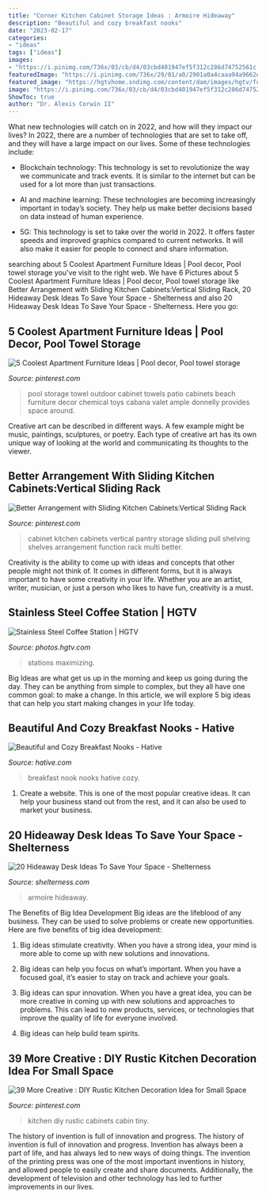 ```yaml
---
title: "Corner Kitchen Cabinet Storage Ideas : Armoire Hideaway"
description: "Beautiful and cozy breakfast nooks"
date: "2023-02-17"
categories:
- "ideas"
tags: ["ideas"]
images:
- "https://i.pinimg.com/736x/03/cb/d4/03cbd401947ef5f312c286d74752561c.jpg"
featuredImage: "https://i.pinimg.com/736x/29/01/a0/2901a0a4caaa94a9662e1140970dde09.jpg"
featured_image: "https://hgtvhome.sndimg.com/content/dam/images/hgtv/fullset/2014/5/2/0/DP_Rebecca-Johnston-brown-contemporary-kitchen-coffee-bar_v.jpg.rend.hgtvcom.616.822.suffix/1400991337690.jpeg"
image: "https://i.pinimg.com/736x/03/cb/d4/03cbd401947ef5f312c286d74752561c.jpg"
ShowToc: true
author: "Dr. Alexis Corwin II"
---
```



What new technologies will catch on in 2022, and how will they impact our lives?
In 2022, there are a number of technologies that are set to take off, and they will have a large impact on our lives. Some of these technologies include: 
- Blockchain technology: This technology is set to revolutionize the way we communicate and track events. It is similar to the internet but can be used for a lot more than just transactions. 

- AI and machine learning: These technologies are becoming increasingly important in today’s society. They help us make better decisions based on data instead of human experience. 

- 5G: This technology is set to take over the world in 2022. It offers faster speeds and improved graphics compared to current networks. It will also make it easier for people to connect and share information.

	

		
searching about 5 Coolest Apartment Furniture Ideas | Pool decor, Pool towel storage you've visit to the right web. We have 6 Pictures about 5 Coolest Apartment Furniture Ideas | Pool decor, Pool towel storage like Better Arrangement with Sliding Kitchen Cabinets:Vertical Sliding Rack, 20 Hideaway Desk Ideas To Save Your Space - Shelterness and also 20 Hideaway Desk Ideas To Save Your Space - Shelterness. Here you go:
		
    
## 5 Coolest Apartment Furniture Ideas | Pool Decor, Pool Towel Storage

<img loading=lazy src="https://i.pinimg.com/736x/03/cb/d4/03cbd401947ef5f312c286d74752561c.jpg" onerror="this.onerror=null;this.src='https://tse3.mm.bing.net/th?id=OIP.D5n1sMA7GO8pQcV4GckQtAHaKq&amp;pid=15.1';" alt="5 Coolest Apartment Furniture Ideas | Pool decor, Pool towel storage">

_Source: pinterest.com_

>pool storage towel outdoor cabinet towels patio cabinets beach furniture decor chemical toys cabana valet ample donnelly provides space around. 

	

Creative art can be described in different ways. A few example might be music, paintings, sculptures, or poetry. Each type of creative art has its own unique way of looking at the world and communicating its thoughts to the viewer.

    
## Better Arrangement With Sliding Kitchen Cabinets:Vertical Sliding Rack

<img loading=lazy src="https://i.pinimg.com/736x/a9/0f/29/a90f29040f5cf302da5f164b44697f63--kitchen-pantry-cabinets-kitchen-cabinet-pulls.jpg" onerror="this.onerror=null;this.src='https://tse2.mm.bing.net/th?id=OIP.bnDm-vpnMFQXLdj8is8I-gHaJ3&amp;pid=15.1';" alt="Better Arrangement with Sliding Kitchen Cabinets:Vertical Sliding Rack">

_Source: pinterest.com_

>cabinet kitchen cabinets vertical pantry storage sliding pull shelving shelves arrangement function rack multi better. 

	

Creativity is the ability to come up with ideas and concepts that other people might not think of. It comes in different forms, but it is always important to have some creativity in your life. Whether you are an artist, writer, musician, or just a person who likes to have fun, creativity is a must.

    
## Stainless Steel Coffee Station | HGTV

<img loading=lazy src="https://hgtvhome.sndimg.com/content/dam/images/hgtv/fullset/2014/5/2/0/DP_Rebecca-Johnston-brown-contemporary-kitchen-coffee-bar_v.jpg.rend.hgtvcom.616.822.suffix/1400991337690.jpeg" onerror="this.onerror=null;this.src='https://tse4.mm.bing.net/th?id=OIP.Sesuv1G8lSal-yWqb9O7vwHaJ4&amp;pid=15.1';" alt="Stainless Steel Coffee Station | HGTV">

_Source: photos.hgtv.com_

>stations maximizing. 

	

Big Ideas are what get us up in the morning and keep us going during the day. They can be anything from simple to complex, but they all have one common goal: to make a change. In this article, we will explore 5 big ideas that can help you start making changes in your life today.

    
## Beautiful And Cozy Breakfast Nooks - Hative

<img loading=lazy src="https://hative.com/wp-content/uploads/2016/03/1-breakfast-nook-ideas.jpg" onerror="this.onerror=null;this.src='https://tse3.mm.bing.net/th?id=OIP.b3j6lKRZviE5WEElINPoUAHaLE&amp;pid=15.1';" alt="Beautiful and Cozy Breakfast Nooks - Hative">

_Source: hative.com_

>breakfast nook nooks hative cozy. 

	

1. Create a website. This is one of the most popular creative ideas. It can help your business stand out from the rest, and it can also be used to market your business.

    
## 20 Hideaway Desk Ideas To Save Your Space - Shelterness

<img loading=lazy src="https://i.shelterness.com/2016/12/16-corner-armoire-hiding-a-desk.jpg" onerror="this.onerror=null;this.src='https://tse3.mm.bing.net/th?id=OIP.QtEea_HyhFX_AtjbRAKncAAAAA&amp;pid=15.1';" alt="20 Hideaway Desk Ideas To Save Your Space - Shelterness">

_Source: shelterness.com_

>armoire hideaway. 

	

The Benefits of Big Idea Development
Big ideas are the lifeblood of any business. They can be used to solve problems or create new opportunities. Here are five benefits of big idea development:
1. Big ideas stimulate creativity. When you have a strong idea, your mind is more able to come up with new solutions and innovations.

2. Big ideas can help you focus on what’s important. When you have a focused goal, it’s easier to stay on track and achieve your goals.

3. Big ideas can spur innovation. When you have a great idea, you can be more creative in coming up with new solutions and approaches to problems. This can lead to new products, services, or technologies that improve the quality of life for everyone involved.

4. Big ideas can help build team spirits.

    
## 39 More Creative : DIY Rustic Kitchen Decoration Idea For Small Space

<img loading=lazy src="https://i.pinimg.com/736x/29/01/a0/2901a0a4caaa94a9662e1140970dde09.jpg" onerror="this.onerror=null;this.src='https://tse2.mm.bing.net/th?id=OIP.f5kkiBVegabS7A64w0Gq1gHaJ4&amp;pid=15.1';" alt="39 More Creative : DIY Rustic Kitchen Decoration Idea for Small Space">

_Source: pinterest.com_

>kitchen diy rustic cabinets cabin tiny. 

	

The history of invention is full of innovation and progress.
The history of invention is full of innovation and progress. Invention has always been a part of life, and has always led to new ways of doing things. The invention of the printing press was one of the most important inventions in history, and allowed people to easily create and share documents. Additionally, the development of television and other technology has led to further improvements in our lives.

